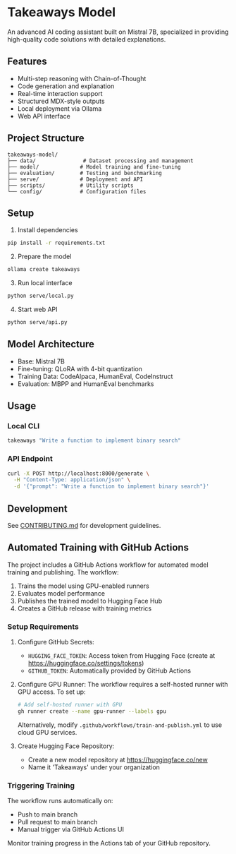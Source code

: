 # Takeaways Model

An advanced AI coding assistant built on Mistral 7B, specialized in providing high-quality code solutions with detailed explanations.

## Features

- Multi-step reasoning with Chain-of-Thought
- Code generation and explanation
- Real-time interaction support
- Structured MDX-style outputs
- Local deployment via Ollama
- Web API interface

## Project Structure

```
takeaways-model/
├── data/               # Dataset processing and management
├── model/             # Model training and fine-tuning
├── evaluation/        # Testing and benchmarking
├── serve/             # Deployment and API
├── scripts/           # Utility scripts
└── config/            # Configuration files
```

## Setup

1. Install dependencies
```bash
pip install -r requirements.txt
```

2. Prepare the model
```bash
ollama create takeaways
```

3. Run local interface
```bash
python serve/local.py
```

4. Start web API
```bash
python serve/api.py
```

## Model Architecture

- Base: Mistral 7B
- Fine-tuning: QLoRA with 4-bit quantization
- Training Data: CodeAlpaca, HumanEval, CodeInstruct
- Evaluation: MBPP and HumanEval benchmarks

## Usage

### Local CLI
```bash
takeaways "Write a function to implement binary search"
```

### API Endpoint
```bash
curl -X POST http://localhost:8000/generate \
  -H "Content-Type: application/json" \
  -d '{"prompt": "Write a function to implement binary search"}'
```

## Development

See [CONTRIBUTING.md](CONTRIBUTING.md) for development guidelines.

## Automated Training with GitHub Actions

The project includes a GitHub Actions workflow for automated model training and publishing. The workflow:

1. Trains the model using GPU-enabled runners
2. Evaluates model performance
3. Publishes the trained model to Hugging Face Hub
4. Creates a GitHub release with training metrics

### Setup Requirements

1. Configure GitHub Secrets:
   - `HUGGING_FACE_TOKEN`: Access token from Hugging Face (create at https://huggingface.co/settings/tokens)
   - `GITHUB_TOKEN`: Automatically provided by GitHub Actions

2. Configure GPU Runner:
   The workflow requires a self-hosted runner with GPU access. To set up:
   
   ```bash
   # Add self-hosted runner with GPU
   gh runner create --name gpu-runner --labels gpu
   ```
   
   Alternatively, modify `.github/workflows/train-and-publish.yml` to use cloud GPU services.

3. Create Hugging Face Repository:
   - Create a new model repository at https://huggingface.co/new
   - Name it 'Takeaways' under your organization

### Triggering Training

The workflow runs automatically on:
- Push to main branch
- Pull request to main branch
- Manual trigger via GitHub Actions UI

Monitor training progress in the Actions tab of your GitHub repository.
